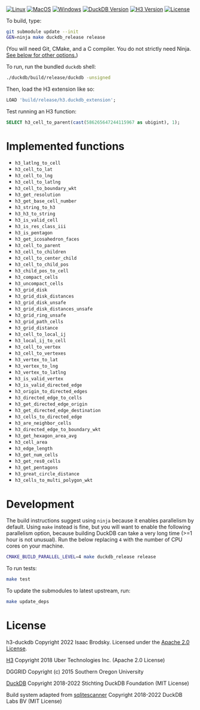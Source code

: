 [![Linux](https://github.com/isaacbrodsky/h3-duckdb/actions/workflows/Linux.yml/badge.svg)](https://github.com/isaacbrodsky/h3-duckdb/actions/workflows/Linux.yml)
[![MacOS](https://github.com/isaacbrodsky/h3-duckdb/actions/workflows/MacOS.yml/badge.svg)](https://github.com/isaacbrodsky/h3-duckdb/actions/workflows/MacOS.yml)
[![Windows](https://github.com/isaacbrodsky/h3-duckdb/actions/workflows/Windows.yml/badge.svg)](https://github.com/isaacbrodsky/h3-duckdb/actions/workflows/Windows.yml)
[![DuckDB Version](https://img.shields.io/static/v1?label=duckdb&message=v0.9.1&color=blue)](https://github.com/duckdb/duckdb/releases/tag/v0.9.1)
[![H3 Version](https://img.shields.io/static/v1?label=h3&message=v4.1.0&color=blue)](https://github.com/uber/h3/releases/tag/v4.1.0)
[![License](https://img.shields.io/badge/License-Apache%202.0-blue.svg)](LICENSE)

To build, type:
```sh
git submodule update --init
GEN=ninja make duckdb_release release
```
(You will need Git, CMake, and a C compiler. You do not strictly need Ninja. [See below for other options.](#development))

To run, run the bundled `duckdb` shell:
```sh
./duckdb/build/release/duckdb -unsigned
```

Then, load the H3 extension like so:
```SQL
LOAD 'build/release/h3.duckdb_extension';
```

Test running an H3 function:
```SQL
SELECT h3_cell_to_parent(cast(586265647244115967 as ubigint), 1);
```

# Implemented functions

- `h3_latlng_to_cell`
- `h3_cell_to_lat`
- `h3_cell_to_lng`
- `h3_cell_to_latlng`
- `h3_cell_to_boundary_wkt`
- `h3_get_resolution`
- `h3_get_base_cell_number`
- `h3_string_to_h3`
- `h3_h3_to_string`
- `h3_is_valid_cell`
- `h3_is_res_class_iii`
- `h3_is_pentagon`
- `h3_get_icosahedron_faces`
- `h3_cell_to_parent`
- `h3_cell_to_children`
- `h3_cell_to_center_child`
- `h3_cell_to_child_pos`
- `h3_child_pos_to_cell`
- `h3_compact_cells`
- `h3_uncompact_cells`
- `h3_grid_disk`
- `h3_grid_disk_distances`
- `h3_grid_disk_unsafe`
- `h3_grid_disk_distances_unsafe`
- `h3_grid_ring_unsafe`
- `h3_grid_path_cells`
- `h3_grid_distance`
- `h3_cell_to_local_ij`
- `h3_local_ij_to_cell`
- `h3_cell_to_vertex`
- `h3_cell_to_vertexes`
- `h3_vertex_to_lat`
- `h3_vertex_to_lng`
- `h3_vertex_to_latlng`
- `h3_is_valid_vertex`
- `h3_is_valid_directed_edge`
- `h3_origin_to_directed_edges`
- `h3_directed_edge_to_cells`
- `h3_get_directed_edge_origin`
- `h3_get_directed_edge_destination`
- `h3_cells_to_directed_edge`
- `h3_are_neighbor_cells`
- `h3_directed_edge_to_boundary_wkt`
- `h3_get_hexagon_area_avg`
- `h3_cell_area`
- `h3_edge_length`
- `h3_get_num_cells`
- `h3_get_res0_cells`
- `h3_get_pentagons`
- `h3_great_circle_distance`
- `h3_cells_to_multi_polygon_wkt`

# Development

The build instructions suggest using `ninja` because it enables parallelism by default.
Using `make` instead is fine, but you will want to enable the following parallelism option,
because building DuckDB can take a very long time (>=1 hour is not unusual). Run the below
replacing `4` with the number of CPU cores on your machine.

```sh
CMAKE_BUILD_PARALLEL_LEVEL=4 make duckdb_release release
```

To run tests:

```sh
make test
```

To update the submodules to latest upstream, run:

```sh
make update_deps
```

# License

h3-duckdb Copyright 2022 Isaac Brodsky. Licensed under the [Apache 2.0 License](./LICENSE).

[H3](https://github.com/uber/h3) Copyright 2018 Uber Technologies Inc. (Apache 2.0 License)

DGGRID Copyright (c) 2015 Southern Oregon University

[DuckDB](https://github.com/duckdb/duckdb) Copyright 2018-2022 Stichting DuckDB Foundation (MIT License)

Build system adapted from [sqlitescanner](https://github.com/duckdblabs/sqlitescanner) Copyright 2018-2022 DuckDB Labs BV (MIT License)
